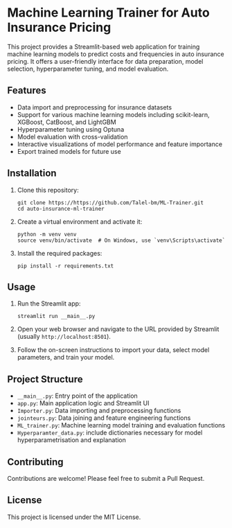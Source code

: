 # Machine Learning Trainer for Auto Insurance Pricing

This project provides a Streamlit-based web application for training machine learning models to predict costs and frequencies in auto insurance pricing. It offers a user-friendly interface for data preparation, model selection, hyperparameter tuning, and model evaluation.

## Features

- Data import and preprocessing for insurance datasets
- Support for various machine learning models including scikit-learn, XGBoost, CatBoost, and LightGBM
- Hyperparameter tuning using Optuna
- Model evaluation with cross-validation
- Interactive visualizations of model performance and feature importance
- Export trained models for future use

## Installation

1. Clone this repository:
   ```
   git clone https://https://github.com/Talel-bm/ML-Trainer.git
   cd auto-insurance-ml-trainer
   ```

2. Create a virtual environment and activate it:
   ```
   python -m venv venv
   source venv/bin/activate  # On Windows, use `venv\Scripts\activate`
   ```

3. Install the required packages:
   ```
   pip install -r requirements.txt
   ```

## Usage

1. Run the Streamlit app:
   ```
   streamlit run __main__.py
   ```

2. Open your web browser and navigate to the URL provided by Streamlit (usually `http://localhost:8501`).

3. Follow the on-screen instructions to import your data, select model parameters, and train your model.

## Project Structure

- `__main__.py`: Entry point of the application
- `app.py`: Main application logic and Streamlit UI
- `Importer.py`: Data importing and preprocessing functions
- `jointeurs.py`: Data joining and feature engineering functions
- `ML_trainer.py`: Machine learning model training and evaluation functions
- `Hyperparamter_data.py`: include dictionaries necessary for model hyperparametrisation and explanation

## Contributing

Contributions are welcome! Please feel free to submit a Pull Request.

## License

This project is licensed under the MIT License.
